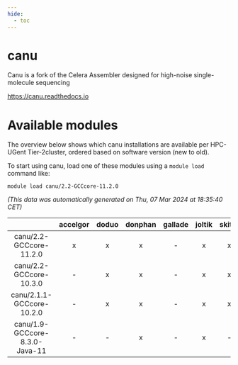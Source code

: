 ```yaml
---
hide:
  - toc
---
```


canu
====


Canu is a fork of the Celera Assembler designed for high-noise single-molecule sequencing

https://canu.readthedocs.io
# Available modules


The overview below shows which canu installations are available per HPC-UGent Tier-2cluster, ordered based on software version (new to old).

To start using canu, load one of these modules using a `module load` command like:

```shell
module load canu/2.2-GCCcore-11.2.0
```

*(This data was automatically generated on Thu, 07 Mar 2024 at 18:35:40 CET)*  

| |accelgor|doduo|donphan|gallade|joltik|skitty|
| :---: | :---: | :---: | :---: | :---: | :---: | :---: |
|canu/2.2-GCCcore-11.2.0|x|x|x|-|x|x|
|canu/2.2-GCCcore-10.3.0|-|x|x|-|x|x|
|canu/2.1.1-GCCcore-10.2.0|-|x|x|-|x|x|
|canu/1.9-GCCcore-8.3.0-Java-11|-|-|x|-|x|-|
